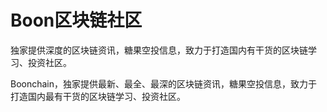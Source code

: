 # Boon区块链社区

独家提供深度的区块链资讯，糖果空投信息，致力于打造国内有干货的区块链学习、投资社区。

Boonchain，独家提供最新、最全、最深的区块链资讯，糖果空投信息，致力于打造国内最有干货的区块链学习、投资社区。

